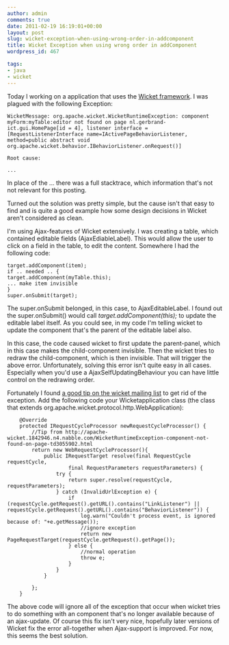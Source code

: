```yaml
---
author: admin
comments: true
date: 2011-02-19 16:19:01+00:00
layout: post
slug: wicket-exception-when-using-wrong-order-in-addcomponent
title: Wicket Exception when using wrong order in addComponent
wordpress_id: 467

tags:
- java
- wicket
---
```


Today I working on a application that uses the [Wicket framework](http://wicket.apache.org/). I was plagued with the following Exception:


    WicketMessage: org.apache.wicket.WicketRuntimeException: component myForm:myTable:editor not found on page nl.gerbrand-ict.gui.HomePage[id = 4], listener interface = [RequestListenerInterface name=IActivePageBehaviorListener, method=public abstract void org.apache.wicket.behavior.IBehaviorListener.onRequest()]

    Root cause:

    ...


In place of the ... there was a full stacktrace, which information that's not not relevant for this posting.

Turned out the solution was pretty simple, but the cause isn't that easy to find and is quite a good example how some design decisions in Wicket aren't considered as clean.

<!-- more -->

I'm using Ajax-features of Wicket extensively.
I was creating a table, which contained editable fields (AjaxEdiableLabel). This would allow the user to click on a field in the table, to edit the content.
Somewhere I had the following code:


    target.addComponent(item);
    if .. needed .. {
    target.addComponent(myTable.this);
    ... make item invisible
    }
    super.onSubmit(target);


The super.onSubmit belonged, in this case, to AjaxEditableLabel. I found out the super.onSubmit() would call _target.addComponent(this);_ to update the editable label itself. As you could see, in my code I'm telling wicket to update the component that's the parent of the editable label also.

In this case, the code caused wicket to first update the parent-panel, which in this case makes the child-component invisible. Then the wicket tries to redraw the child-component, which is then invisible. That will trigger the above error.
Unfortunately, solving this error isn't quite easy in all cases. Especially when you'd use a AjaxSelfUpdatingBehaviour you can have little control on the redrawing order.

Fortunately I found [a good tip on the wicket mailing list](http://apache-wicket.1842946.n4.nabble.com/WicketRuntimeException-component-not-found-on-page-td3055902.html) to get rid of the exception. Add the following code your Wicketapplication class (the class that extends org.apache.wicket.protocol.http.WebApplication):


        @Override
        protected IRequestCycleProcessor newRequestCycleProcessor() {
        	//Tip from http://apache-wicket.1842946.n4.nabble.com/WicketRuntimeException-component-not-found-on-page-td3055902.html
        	return new WebRequestCycleProcessor(){
        		public IRequestTarget resolve(final RequestCycle requestCycle,
        				final RequestParameters requestParameters) {
        	        try {
        	            return super.resolve(requestCycle, requestParameters);
        	        } catch (InvalidUrlException e) {
        	            if (requestCycle.getRequest().getURL().contains("LinkListener") || requestCycle.getRequest().getURL().contains("BehaviorListener")) {
        	            	log.warn("Couldn't process event, is ignored because of: "+e.getMessage());
                            //ignore exception
        	                return new PageRequestTarget(requestCycle.getRequest().getPage());
        	            } else {
                            //normal operation
        	            	throw e;
        	            }
        	        }
        	    }

        	};
        }


The above code will ignore all of the exception that occur when wicket tries to do something with an component that's no longer available because of an ajax-update. Of course this fix isn't very nice, hopefully later versions of Wicket fix the error all-together when Ajax-support is improved. For now, this seems the best solution.
